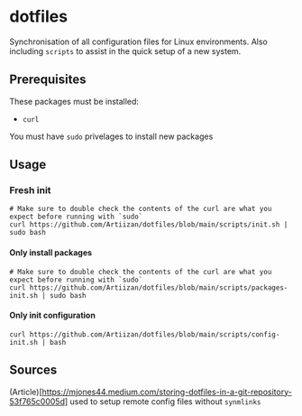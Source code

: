 # dotfiles

Synchronisation of all configuration files for Linux environments. Also including `scripts` to assist in the quick setup of a new system.

## Prerequisites

These packages must be installed:
- `curl`

You must have `sudo` privelages to install new packages

## Usage

### Fresh init
```
# Make sure to double check the contents of the curl are what you expect before running with `sudo`
curl https://github.com/Artiizan/dotfiles/blob/main/scripts/init.sh | sudo bash
```

#### Only install packages
```
# Make sure to double check the contents of the curl are what you expect before running with `sudo`
curl https://github.com/Artiizan/dotfiles/blob/main/scripts/packages-init.sh | sudo bash
```

#### Only init configuration
```
curl https://github.com/Artiizan/dotfiles/blob/main/scripts/config-init.sh | bash
```

## Sources
(Article)[https://mjones44.medium.com/storing-dotfiles-in-a-git-repository-53f765c0005d] used to setup remote config files without `synmlinks`
